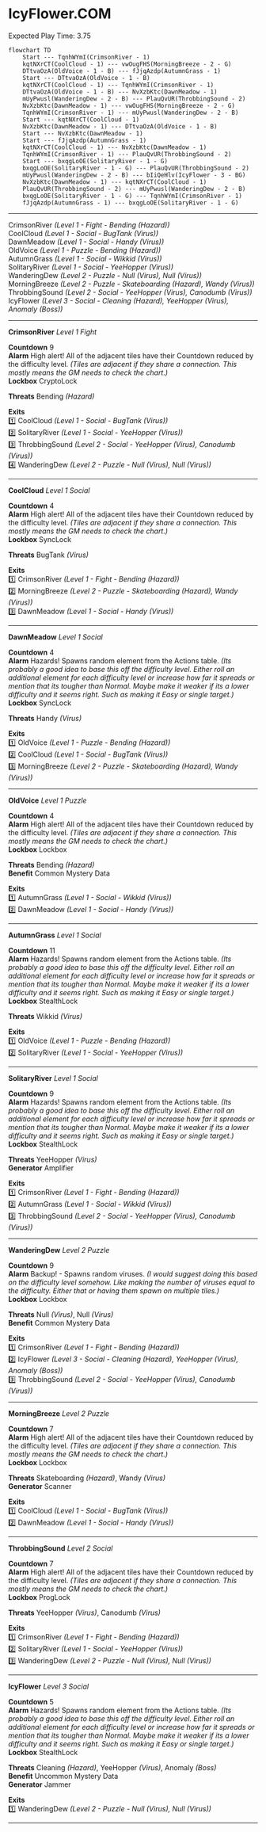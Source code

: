 # IcyFlower.COM  
Expected Play Time: 3.75  
  
```mermaid  
flowchart TD  
	Start --- TqnhWYmI(CrimsonRiver - 1)  
	kqtNXrCT(CoolCloud - 1) --- vwOugFHS(MorningBreeze - 2 - G)  
	DTtvaOzA(OldVoice - 1 - B) --- fJjqAzdp(AutumnGrass - 1)  
	Start --- DTtvaOzA(OldVoice - 1 - B)  
	kqtNXrCT(CoolCloud - 1) --- TqnhWYmI(CrimsonRiver - 1)  
	DTtvaOzA(OldVoice - 1 - B) --- NvXzbKtc(DawnMeadow - 1)  
	mUyPwusl(WanderingDew - 2 - B) --- PlauQvUR(ThrobbingSound - 2)  
	NvXzbKtc(DawnMeadow - 1) --- vwOugFHS(MorningBreeze - 2 - G)  
	TqnhWYmI(CrimsonRiver - 1) --- mUyPwusl(WanderingDew - 2 - B)  
	Start --- kqtNXrCT(CoolCloud - 1)  
	NvXzbKtc(DawnMeadow - 1) --- DTtvaOzA(OldVoice - 1 - B)  
	Start --- NvXzbKtc(DawnMeadow - 1)  
	Start --- fJjqAzdp(AutumnGrass - 1)  
	kqtNXrCT(CoolCloud - 1) --- NvXzbKtc(DawnMeadow - 1)  
	TqnhWYmI(CrimsonRiver - 1) --- PlauQvUR(ThrobbingSound - 2)  
	Start --- bxqgLoOE(SolitaryRiver - 1 - G)  
	bxqgLoOE(SolitaryRiver - 1 - G) --- PlauQvUR(ThrobbingSound - 2)  
	mUyPwusl(WanderingDew - 2 - B) --- bIiQeHlv(IcyFlower - 3 - BG)  
	NvXzbKtc(DawnMeadow - 1) --- kqtNXrCT(CoolCloud - 1)  
	PlauQvUR(ThrobbingSound - 2) --- mUyPwusl(WanderingDew - 2 - B)  
	bxqgLoOE(SolitaryRiver - 1 - G) --- TqnhWYmI(CrimsonRiver - 1)  
	fJjqAzdp(AutumnGrass - 1) --- bxqgLoOE(SolitaryRiver - 1 - G)  
```  
  
---  
  
CrimsonRiver *(Level 1 - Fight - Bending *(Hazard)*)*  
CoolCloud *(Level 1 - Social - BugTank *(Virus)*)*  
DawnMeadow *(Level 1 - Social - Handy *(Virus)*)*  
OldVoice *(Level 1 - Puzzle - Bending *(Hazard)*)*  
AutumnGrass *(Level 1 - Social - Wikkid *(Virus)*)*  
SolitaryRiver *(Level 1 - Social - YeeHopper *(Virus)*)*  
WanderingDew *(Level 2 - Puzzle - Null *(Virus)*, Null *(Virus)*)*  
MorningBreeze *(Level 2 - Puzzle - Skateboarding *(Hazard)*, Wandy *(Virus)*)*  
ThrobbingSound *(Level 2 - Social - YeeHopper *(Virus)*, Canodumb *(Virus)*)*  
IcyFlower *(Level 3 - Social - Cleaning *(Hazard)*, YeeHopper *(Virus)*, Anomaly *(Boss)*)*  
  
---  
  
**CrimsonRiver** *Level 1 Fight*  
  
**Countdown** 9  
**Alarm** High alert! All of the adjacent tiles have their Countdown reduced by the difficulty level. *(Tiles are adjacent if they share a connection. This mostly means the GM needs to check the chart.)*  
**Lockbox** CryptoLock  
  
**Threats** Bending *(Hazard)*  
  
**Exits**  
:one: CoolCloud *(Level 1 - Social - BugTank *(Virus)*)*  
:two: SolitaryRiver *(Level 1 - Social - YeeHopper *(Virus)*)*  
:three: ThrobbingSound *(Level 2 - Social - YeeHopper *(Virus)*, Canodumb *(Virus)*)*  
:four: WanderingDew *(Level 2 - Puzzle - Null *(Virus)*, Null *(Virus)*)*  
  
---  
  
**CoolCloud** *Level 1 Social*  
  
**Countdown** 4  
**Alarm** High alert! All of the adjacent tiles have their Countdown reduced by the difficulty level. *(Tiles are adjacent if they share a connection. This mostly means the GM needs to check the chart.)*  
**Lockbox** SyncLock  
  
**Threats** BugTank *(Virus)*  
  
**Exits**  
:one: CrimsonRiver *(Level 1 - Fight - Bending *(Hazard)*)*  
:two: MorningBreeze *(Level 2 - Puzzle - Skateboarding *(Hazard)*, Wandy *(Virus)*)*  
:three: DawnMeadow *(Level 1 - Social - Handy *(Virus)*)*  
  
---  
  
**DawnMeadow** *Level 1 Social*  
  
**Countdown** 4  
**Alarm** Hazards! Spawns random element from the Actions table. *(Its probably a good idea to base this off the difficulty level. Either roll an additional element for each difficulty level or increase how far it spreads or mention that its tougher than Normal. Maybe make it weaker if its a lower difficulty and it seems right. Such as making it Easy or single target.)*  
**Lockbox** SyncLock  
  
**Threats** Handy *(Virus)*  
  
**Exits**  
:one: OldVoice *(Level 1 - Puzzle - Bending *(Hazard)*)*  
:two: CoolCloud *(Level 1 - Social - BugTank *(Virus)*)*  
:three: MorningBreeze *(Level 2 - Puzzle - Skateboarding *(Hazard)*, Wandy *(Virus)*)*  
  
---  
  
**OldVoice** *Level 1 Puzzle*  
  
**Countdown** 4  
**Alarm** High alert! All of the adjacent tiles have their Countdown reduced by the difficulty level. *(Tiles are adjacent if they share a connection. This mostly means the GM needs to check the chart.)*  
**Lockbox** Lockbox  
  
**Threats** Bending *(Hazard)*  
**Benefit** Common Mystery Data  
  
**Exits**  
:one: AutumnGrass *(Level 1 - Social - Wikkid *(Virus)*)*  
:two: DawnMeadow *(Level 1 - Social - Handy *(Virus)*)*  
  
---  
  
**AutumnGrass** *Level 1 Social*  
  
**Countdown** 11  
**Alarm** Hazards! Spawns random element from the Actions table. *(Its probably a good idea to base this off the difficulty level. Either roll an additional element for each difficulty level or increase how far it spreads or mention that its tougher than Normal. Maybe make it weaker if its a lower difficulty and it seems right. Such as making it Easy or single target.)*  
**Lockbox** StealthLock  
  
**Threats** Wikkid *(Virus)*  
  
**Exits**  
:one: OldVoice *(Level 1 - Puzzle - Bending *(Hazard)*)*  
:two: SolitaryRiver *(Level 1 - Social - YeeHopper *(Virus)*)*  
  
---  
  
**SolitaryRiver** *Level 1 Social*  
  
**Countdown** 9  
**Alarm** Hazards! Spawns random element from the Actions table. *(Its probably a good idea to base this off the difficulty level. Either roll an additional element for each difficulty level or increase how far it spreads or mention that its tougher than Normal. Maybe make it weaker if its a lower difficulty and it seems right. Such as making it Easy or single target.)*  
**Lockbox** StealthLock  
  
**Threats** YeeHopper *(Virus)*  
**Generator** Amplifier  
  
**Exits**  
:one: CrimsonRiver *(Level 1 - Fight - Bending *(Hazard)*)*  
:two: AutumnGrass *(Level 1 - Social - Wikkid *(Virus)*)*  
:three: ThrobbingSound *(Level 2 - Social - YeeHopper *(Virus)*, Canodumb *(Virus)*)*  
  
---  
  
**WanderingDew** *Level 2 Puzzle*  
  
**Countdown** 9  
**Alarm** Backup! - Spawns random viruses. *(I would suggest doing this based on the difficulty level somehow. Like making the number of viruses equal to the difficulty. Either that or having them spawn on multiple tiles.)*  
**Lockbox** Lockbox  
  
**Threats** Null *(Virus)*, Null *(Virus)*  
**Benefit** Common Mystery Data  
  
**Exits**  
:one: CrimsonRiver *(Level 1 - Fight - Bending *(Hazard)*)*  
:two: IcyFlower *(Level 3 - Social - Cleaning *(Hazard)*, YeeHopper *(Virus)*, Anomaly *(Boss)*)*  
:three: ThrobbingSound *(Level 2 - Social - YeeHopper *(Virus)*, Canodumb *(Virus)*)*  
  
---  
  
**MorningBreeze** *Level 2 Puzzle*  
  
**Countdown** 7  
**Alarm** High alert! All of the adjacent tiles have their Countdown reduced by the difficulty level. *(Tiles are adjacent if they share a connection. This mostly means the GM needs to check the chart.)*  
**Lockbox** Lockbox  
  
**Threats** Skateboarding *(Hazard)*, Wandy *(Virus)*  
**Generator** Scanner  
  
**Exits**  
:one: CoolCloud *(Level 1 - Social - BugTank *(Virus)*)*  
:two: DawnMeadow *(Level 1 - Social - Handy *(Virus)*)*  
  
---  
  
**ThrobbingSound** *Level 2 Social*  
  
**Countdown** 7  
**Alarm** High alert! All of the adjacent tiles have their Countdown reduced by the difficulty level. *(Tiles are adjacent if they share a connection. This mostly means the GM needs to check the chart.)*  
**Lockbox** ProgLock  
  
**Threats** YeeHopper *(Virus)*, Canodumb *(Virus)*  
  
**Exits**  
:one: CrimsonRiver *(Level 1 - Fight - Bending *(Hazard)*)*  
:two: SolitaryRiver *(Level 1 - Social - YeeHopper *(Virus)*)*  
:three: WanderingDew *(Level 2 - Puzzle - Null *(Virus)*, Null *(Virus)*)*  
  
---  
  
**IcyFlower** *Level 3 Social*  
  
**Countdown** 5  
**Alarm** Hazards! Spawns random element from the Actions table. *(Its probably a good idea to base this off the difficulty level. Either roll an additional element for each difficulty level or increase how far it spreads or mention that its tougher than Normal. Maybe make it weaker if its a lower difficulty and it seems right. Such as making it Easy or single target.)*  
**Lockbox** StealthLock  
  
**Threats** Cleaning *(Hazard)*, YeeHopper *(Virus)*, Anomaly *(Boss)*  
**Benefit** Uncommon Mystery Data  
**Generator** Jammer  
  
**Exits**  
:one: WanderingDew *(Level 2 - Puzzle - Null *(Virus)*, Null *(Virus)*)*  
  
---  

